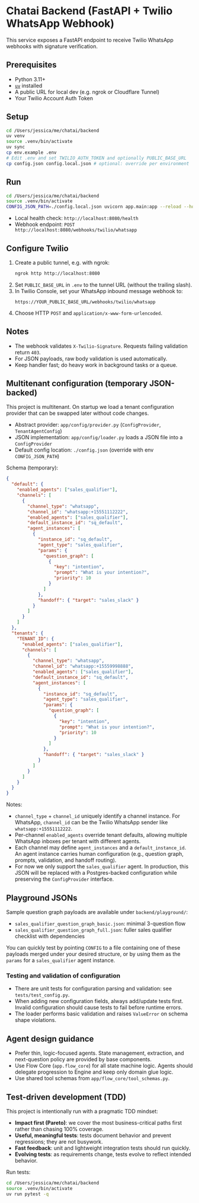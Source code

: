 # Chatai Backend (FastAPI + Twilio WhatsApp Webhook)

This service exposes a FastAPI endpoint to receive Twilio WhatsApp webhooks with signature verification.

## Prerequisites

- Python 3.11+
- [`uv`](https://docs.astral.sh/uv/) installed
- A public URL for local dev (e.g. ngrok or Cloudflare Tunnel)
- Your Twilio Account Auth Token

## Setup

```bash
cd /Users/jessica/me/chatai/backend
uv venv
source .venv/bin/activate
uv sync
cp env.example .env
# Edit .env and set TWILIO_AUTH_TOKEN and optionally PUBLIC_BASE_URL
cp config.json config.local.json # optional: override per environment
```

## Run

```bash
cd /Users/jessica/me/chatai/backend
source .venv/bin/activate
CONFIG_JSON_PATH=./config.local.json uvicorn app.main:app --reload --host 0.0.0.0 --port 8080
```

- Local health check: `http://localhost:8080/health`
- Webhook endpoint: `POST http://localhost:8080/webhooks/twilio/whatsapp`

## Configure Twilio

1. Create a public tunnel, e.g. with ngrok:
   ```bash
   ngrok http http://localhost:8080
   ```
2. Set `PUBLIC_BASE_URL` in `.env` to the tunnel URL (without the trailing slash).
3. In Twilio Console, set your WhatsApp inbound message webhook to:
   ```
   https://YOUR_PUBLIC_BASE_URL/webhooks/twilio/whatsapp
   ```
4. Choose HTTP `POST` and `application/x-www-form-urlencoded`.

## Notes

- The webhook validates `X-Twilio-Signature`. Requests failing validation return `403`.
- For JSON payloads, raw body validation is used automatically.
- Keep handler fast; do heavy work in background tasks or a queue.

## Multitenant configuration (temporary JSON-backed)

This project is multitenant. On startup we load a tenant configuration provider that can be swapped later without code changes.

- Abstract provider: `app/config/provider.py` (`ConfigProvider`, `TenantAgentConfig`)
- JSON implementation: `app/config/loader.py` loads a JSON file into a `ConfigProvider`
- Default config location: `./config.json` (override with env `CONFIG_JSON_PATH`)

Schema (temporary):

```json
{
  "default": {
    "enabled_agents": ["sales_qualifier"],
    "channels": [
      {
        "channel_type": "whatsapp",
        "channel_id": "whatsapp:+15551112222",
        "enabled_agents": ["sales_qualifier"],
        "default_instance_id": "sq_default",
        "agent_instances": [
          {
            "instance_id": "sq_default",
            "agent_type": "sales_qualifier",
            "params": {
              "question_graph": [
                {
                  "key": "intention",
                  "prompt": "What is your intention?",
                  "priority": 10
                }
              ]
            },
            "handoff": { "target": "sales_slack" }
          }
        ]
      }
    ]
  },
  "tenants": {
    "TENANT_ID": {
      "enabled_agents": ["sales_qualifier"],
      "channels": [
        {
          "channel_type": "whatsapp",
          "channel_id": "whatsapp:+15559998888",
          "enabled_agents": ["sales_qualifier"],
          "default_instance_id": "sq_default",
          "agent_instances": [
            {
              "instance_id": "sq_default",
              "agent_type": "sales_qualifier",
              "params": {
                "question_graph": [
                  {
                    "key": "intention",
                    "prompt": "What is your intention?",
                    "priority": 10
                  }
                ]
              },
              "handoff": { "target": "sales_slack" }
            }
          ]
        }
      ]
    }
  }
}
```

Notes:

- `channel_type` + `channel_id` uniquely identify a channel instance. For WhatsApp, `channel_id` can be the Twilio WhatsApp sender like `whatsapp:+15551112222`.
- Per-channel `enabled_agents` override tenant defaults, allowing multiple WhatsApp inboxes per tenant with different agents.
- Each channel may define `agent_instances` and a `default_instance_id`. An agent instance carries human configuration (e.g., question graph, prompts, validation, and handoff routing).
- For now we only support the `sales_qualifier` agent. In production, this JSON will be replaced with a Postgres-backed configuration while preserving the `ConfigProvider` interface.

## Playground JSONs

Sample question graph payloads are available under `backend/playground/`:

- `sales_qualifier_question_graph_basic.json`: minimal 3-question flow
- `sales_qualifier_question_graph_full.json`: fuller sales qualifier checklist with dependencies

You can quickly test by pointing `CONFIG` to a file containing one of these payloads merged under your desired structure, or by using them as the `params` for a `sales_qualifier` agent instance.

### Testing and validation of configuration

- There are unit tests for configuration parsing and validation: see `tests/test_config.py`.
- When adding new configuration fields, always add/update tests first. Invalid configuration should cause tests to fail before runtime errors.
- The loader performs basic validation and raises `ValueError` on schema shape violations.

## Agent design guidance

- Prefer thin, logic-focused agents. State management, extraction, and next-question policy are provided by base components.
- Use Flow Core (`app.flow_core`) for all state machine logic. Agents should delegate progression to Engine and keep only domain glue logic.
- Use shared tool schemas from `app/flow_core/tool_schemas.py`.

## Test-driven development (TDD)

This project is intentionally run with a pragmatic TDD mindset:

- **Impact first (Pareto)**: we cover the most business-critical paths first rather than chasing 100% coverage.
- **Useful, meaningful tests**: tests document behavior and prevent regressions; they are not busywork.
- **Fast feedback**: unit and lightweight integration tests should run quickly.
- **Evolving tests**: as requirements change, tests evolve to reflect intended behavior.

Run tests:

```bash
cd /Users/jessica/me/chatai/backend
source .venv/bin/activate
uv run pytest -q
```
